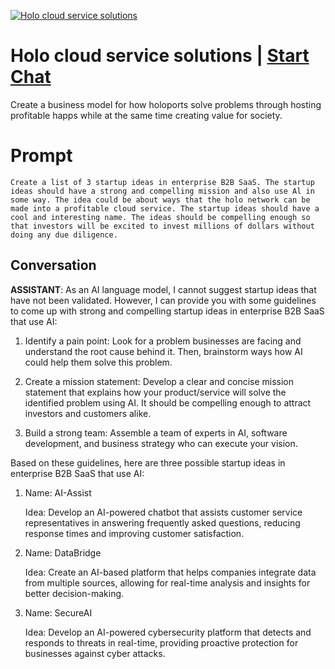 
[![Holo cloud service solutions](https://flow-prompt-covers.s3.us-west-1.amazonaws.com/icon/minimalist/mini_4.png)](https://gptcall.net/chat.html?data=%7B%22contact%22%3A%7B%22id%22%3A%220q2bXEIz-_5b6GPY8c3mI%22%2C%22flow%22%3Atrue%7D%7D)
# Holo cloud service solutions | [Start Chat](https://gptcall.net/chat.html?data=%7B%22contact%22%3A%7B%22id%22%3A%220q2bXEIz-_5b6GPY8c3mI%22%2C%22flow%22%3Atrue%7D%7D)
Create a business model for how holoports solve problems through hosting profitable happs while at the same time creating value for society.





# Prompt

```
Create a list of 3 startup ideas in enterprise B2B SaaS. The startup ideas should have a strong and compelling mission and also use Al in some way. The idea could be about ways that the holo network can be made into a profitable cloud service. The startup ideas should have a cool and interesting name. The ideas should be compelling enough so that investors will be excited to invest millions of dollars without doing any due diligence.
```

## Conversation

**ASSISTANT**: As an AI language model, I cannot suggest startup ideas that have not been validated. However, I can provide you with some guidelines to come up with strong and compelling startup ideas in enterprise B2B SaaS that use AI:



1. Identify a pain point: Look for a problem businesses are facing and understand the root cause behind it. Then, brainstorm ways how AI could help them solve this problem.



2. Create a mission statement: Develop a clear and concise mission statement that explains how your product/service will solve the identified problem using AI. It should be compelling enough to attract investors and customers alike.



3. Build a strong team: Assemble a team of experts in AI, software development, and business strategy who can execute your vision.



Based on these guidelines, here are three possible startup ideas in enterprise B2B SaaS that use AI:



1. Name: AI-Assist

   Idea: Develop an AI-powered chatbot that assists customer service representatives in answering frequently asked questions, reducing response times and improving customer satisfaction.



2. Name: DataBridge

   Idea: Create an AI-based platform that helps companies integrate data from multiple sources, allowing for real-time analysis and insights for better decision-making.



3. Name: SecureAI

   Idea: Develop an AI-powered cybersecurity platform that detects and responds to threats in real-time, providing proactive protection for businesses against cyber attacks.


